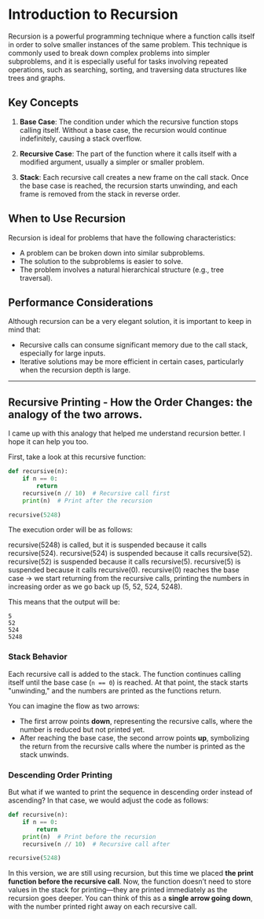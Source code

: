 # Introduction to Recursion

Recursion is a powerful programming technique where a function calls itself in order to solve smaller instances of the same problem. This technique is commonly used to break down complex problems into simpler subproblems, and it is especially useful for tasks involving repeated operations, such as searching, sorting, and traversing data structures like trees and graphs.

## Key Concepts

1. **Base Case**: The condition under which the recursive function stops calling itself. Without a base case, the recursion would continue indefinitely, causing a stack overflow.

2. **Recursive Case**: The part of the function where it calls itself with a modified argument, usually a simpler or smaller problem.

3. **Stack**: Each recursive call creates a new frame on the call stack. Once the base case is reached, the recursion starts unwinding, and each frame is removed from the stack in reverse order.

## When to Use Recursion

Recursion is ideal for problems that have the following characteristics:

- A problem can be broken down into similar subproblems.
- The solution to the subproblems is easier to solve.
- The problem involves a natural hierarchical structure (e.g., tree traversal).

## Performance Considerations

Although recursion can be a very elegant solution, it is important to keep in mind that:

- Recursive calls can consume significant memory due to the call stack, especially for large inputs.
- Iterative solutions may be more efficient in certain cases, particularly when the recursion depth is large.

---

## Recursive Printing - How the Order Changes: the analogy of the two arrows.

I came up with this analogy that helped me understand recursion better. I hope it can help you too.

First, take a look at this recursive function:

```python
def recursive(n):
    if n == 0:
        return
    recursive(n // 10)  # Recursive call first
    print(n)  # Print after the recursion

recursive(5248)
```
The execution order will be as follows:

recursive(5248) is called, but it is suspended because it calls recursive(524).
recursive(524) is suspended because it calls recursive(52).
recursive(52) is suspended because it calls recursive(5).
recursive(5) is suspended because it calls recursive(0).
recursive(0) reaches the base case → we start returning from the recursive calls, printing the numbers in increasing order as we go back up (5, 52, 524, 5248).

This means that the output will be:
```
5
52
524
5248
```
### Stack Behavior

Each recursive call is added to the stack. The function continues calling itself until the base case (`n == 0`) is reached. At that point, the stack starts "unwinding," and the numbers are printed as the functions return.

You can imagine the flow as two arrows:

- The first arrow points **down**, representing the recursive calls, where the number is reduced but not printed yet.
- After reaching the base case, the second arrow points **up**, symbolizing the return from the recursive calls where the number is printed as the stack unwinds.

### Descending Order Printing

But what if we wanted to print the sequence in descending order instead of ascending? In that case, we would adjust the code as follows:

```python
def recursive(n):
    if n == 0:
        return
    print(n)  # Print before the recursion
    recursive(n // 10)  # Recursive call after

recursive(5248)
```

In this version, we are still using recursion, but this time we placed **the print function before the recursive call**. Now, the function doesn’t need to store values in the stack for printing—they are printed immediately as the recursion goes deeper. You can think of this as a **single arrow going down**, with the number printed right away on each recursive call.
